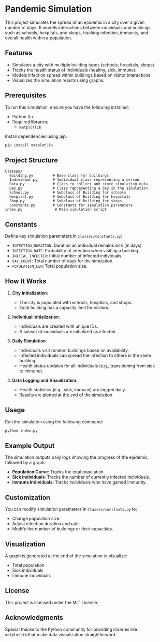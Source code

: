 # Pandemic Simulation

This project simulates the spread of an epidemic in a city over a given number of days. It models interactions between individuals and buildings such as schools, hospitals, and shops, tracking infection, immunity, and overall health within a population.

## Features
- Simulates a city with multiple building types (schools, hospitals, shops).
- Tracks the health status of individuals (healthy, sick, immune).
- Models infection spread within buildings based on visitor interactions.
- Visualizes the simulation results using graphs.

## Prerequisites
To run this simulation, ensure you have the following installed:
- Python 3.x
- Required libraries: 
  - `matplotlib`

Install dependencies using pip:
```bash
pip install matplotlib
```

## Project Structure
```
Classes/
  Building.py         # Base class for buildings
  Individual.py       # Individual class representing a person
  Data.py             # Class to collect and store simulation data
  Day.py              # Class representing a day in the simulation
  School.py           # Subclass of Building for schools
  Hospital.py         # Subclass of Building for hospitals
  Shop.py             # Subclass of Building for shops
  constants.py        # Constants for simulation parameters
index.py               # Main simulation script
```

## Constants
Define key simulation parameters in `Classes/constants.py`:
- `INFECTION_DURATION`: Duration an individual remains sick (in days).
- `INFECTION_RATE`: Probability of infection when visiting a building.
- `INITIAL_INFECTED`: Initial number of infected individuals.
- `DAY_COUNT`: Total number of days for the simulation.
- `POPULATION_LEN`: Total population size.

## How It Works
1. **City Initialization**:
   - The city is populated with schools, hospitals, and shops.
   - Each building has a capacity limit for visitors.

2. **Individual Initialization**:
   - Individuals are created with unique IDs.
   - A subset of individuals are initialized as infected.

3. **Daily Simulation**:
   - Individuals visit random buildings based on availability.
   - Infected individuals can spread the infection to others in the same building.
   - Health status updates for all individuals (e.g., transitioning from sick to immune).

4. **Data Logging and Visualization**:
   - Health statistics (e.g., sick, immune) are logged daily.
   - Results are plotted at the end of the simulation.

## Usage
Run the simulation using the following command:
```bash
python index.py
```

## Example Output
The simulation outputs daily logs showing the progress of the epidemic, followed by a graph:
- **Population Curve**: Tracks the total population.
- **Sick Individuals**: Tracks the number of currently infected individuals.
- **Immune Individuals**: Tracks individuals who have gained immunity.

## Customization
You can modify simulation parameters in `Classes/constants.py` to:
- Change population size.
- Adjust infection duration and rate.
- Modify the number of buildings or their capacities.

## Visualization
A graph is generated at the end of the simulation to visualize:
- Total population
- Sick individuals
- Immune individuals

## License
This project is licensed under the MIT License.

## Acknowledgments
Special thanks to the Python community for providing libraries like `matplotlib` that make data visualization straightforward.
